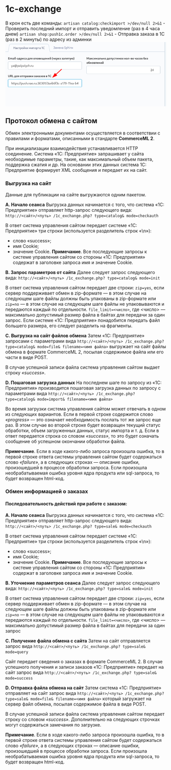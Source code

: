 # 1c-exchange
В крон есть две команды:
`artisan catalog:checkimport >/dev/null 2>&1` - Проверить последний импорт и отправить уведомление (раз в 4 часа днем)
`artisan shop:push1c.order >/dev/null 2>&1` - Отправка заказа в 1С (раз в 2 минуты) по адресу из админки
![Адрес для для отправки в 1с](images/push_url.png "Адрес для для отправки в 1с")

## Протокол обмена с сайтом

Обмен электронными документами осуществляется в соответствии с правилами и форматами, описанными в стандарте **CommerceML 2**.

При инициализации взаимодействия устанавливается HTTP соединение. Система «1С: Предприятие» запрашивает у сайта необходимые параметры, такие, как максимальный объем пакета, поддержка сжатия и др. На основании этих данных система 1С: Предприятие формирует XML сообщения и передает их на сайт.

### Выгрузка на сайт
Данные для публикации на сайте выгружаются одним пакетом.

**A. Начало сеанса**
Выгрузка данных начинается с того, что система «1С: Предприятие» отправляет http-запрос следующего вида: 
`http://<сайт>/<путь> /1c_exchange.php? type=catalog& mode=checkauth`

В ответ система управления сайтом передает системе «1С: Предприятие» три строки (используется разделитель строк «\n»):
- слово «success»;
- имя Cookie;
- значение Cookie.
**Примечание**. Все последующие запросы к системе управления сайтом со стороны «1С: Предприятия» содержат в заголовке запроса имя и значение Cookie.

**B. Запрос параметров от сайта**
Далее следует запрос следующего вида: 
`http://<сайт>/<путь> /1c_exchange.php? type=catalog& mode=init`

В ответ система управления сайтом передает две строки:
`zip=yes`, если сервер поддерживает обмен в zip-формате —  в этом случае на следующем шаге файлы должны быть упакованы в zip-формате
или
`zip=no` — в этом случае на следующем шаге файлы не упаковываются и передаются каждый по отдельности.
`file_limit=<число>`, где <число> — максимально допустимый размер файла в байтах для передачи за один запрос. Если системе «1С: Предприятие» понадобится передать файл большего размера, его следует разделить на фрагменты.

**C. Выгрузка на сайт файлов обмена**
Затем «1С: Предприятие» запросами с параметрами вида 
`http://<сайт>/<путь> /1c_exchange.php? type=catalog& mode=file& filename=<имя файла>`
выгружает на сайт файлы обмена в формате CommerceML 2, посылая содержимое файла или его части в виде POST.

В случае успешной записи файла система управления сайтом выдает строку *«success»*.

**D. Пошаговая загрузка данных**
На последнем шаге по запросу из «1С: Предприятия» производится пошаговая загрузка данных по запросу с параметрами вида 
`http://<сайт>/<путь> /1c_exchange.php? type=catalog& mode=import& filename=<имя файла>`

Во время загрузки система управления сайтом может отвечать в одном из следующих вариантов.
Если в первой строке содержится слово *«progress»* — это означает необходимость послать тот же запрос еще раз. В этом случае во второй строке будет возвращен текущий статус обработки, объем  загруженных данных, статус импорта и т. д.
Если в ответ передается строка со словом *«success»*, то это будет означать сообщение об успешном окончании обработки файла.

**Примечание**. Если в ходе какого-либо запроса произошла ошибка, то в первой строке ответа системы управления сайтом будет содержаться слово *«failure»*, а в следующих строках — описание ошибки, произошедшей в процессе обработки запроса. Если произошла необрабатываемая ошибка уровня ядра продукта или sql-запроса, то будет возвращен html-код.

### Обмен информацией о заказах

#### Последовательность действий при работе с заказом:

**A. Начало сеанса**
Выгрузка данных начинается с того, что система «1С: Предприятие» отправляет http-запрос следующего вида: 
`http://<сайт>/<путь> /1c_exchange.php? type=sale& mode=checkauth`

В ответ система управления сайтом передает системе «1С: Предприятие» три строки (используется разделитель строк «\n»):
- слово «success»;
- имя Cookie;
- значение Cookie.
**Примечание**. Все последующие запросы к системе управления сайтом со стороны «1С: Предприятия» содержат в заголовке запроса имя и значение Cookie.

**B. Уточнение параметров сеанса**
Далее следует запрос следующего вида: 
`http://<сайт>/<путь> /1c_exchange.php? type=sale& mode=init`

В ответ система управления сайтом передает две строки:
`zip=yes`, если сервер поддерживает обмен в zip-формате —  в этом случае на следующем шаге файлы должны быть упакованы в zip-формате
или
`zip=no` — в этом случае на следующем шаге файлы не упаковываются и передаются каждый по отдельности.
`file_limit=<число>`, где <число> — максимально допустимый размер файла в байтах для передачи за один запрос

**C. Получение файла обмена с сайта**
Затем на сайт отправляется запрос вида
`http://<сайт>/<путь> /1c_exchange.php? type=sale& mode=query`

Сайт передает сведения о заказах в формате CommerceML 2. В случае успешного получения и записи заказов «1С: Предприятие» передает на сайт запрос вида 
`http://<сайт>/<путь> /1c_exchange.php? type=sale& mode=success`

**D. Отправка файла обмена на сайт**
Затем система «1С: Предприятие» отправляет на сайт запрос вида 
`http://<сайт>/<путь> /1c_exchange.php? type=sale& mode=file& filename=<имя файла>`
который загружает на сервер файл обмена, посылая содержимое файла в виде POST.

В случае успешной записи файла система управления сайтом передает строку со словом *«success»*. Дополнительно на следующих строчках могут содержаться замечания по загрузке.

**Примечание**. Если в ходе какого-либо запроса произошла ошибка, то в первой строке ответа системы управления сайтом будет содержаться слово *«failure»*, а в следующих строках — описание ошибки, произошедшей в процессе обработки запроса.
 Если произошла необрабатываемая ошибка уровня ядра продукта или sql-запроса, то будет возвращен html-код.

